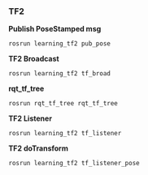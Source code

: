 ### TF2

**Publish PoseStamped msg**
```
rosrun learning_tf2 pub_pose
```

**TF2 Broadcast**
```
rosrun learning_tf2 tf_broad
```

**rqt_tf_tree**
```
rosrun rqt_tf_tree rqt_tf_tree 
```

**TF2 Listener**
```
rosrun learning_tf2 tf_listener
```

**TF2 doTransform**
```
rosrun learning_tf2 tf_listener_pose
```
